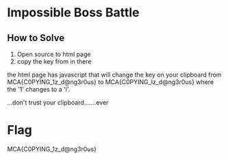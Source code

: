  # Impossible Boss Battle 

## How to Solve

1. Open source to html page
1. copy the key from in there

the html page has javascript that will change the key on your clipboard from MCA{C0PYING_1z_d@ng3r0us} to MCA{C0PYING_lz_d@ng3r0us} where the '1' changes to a 'l'. 

...don't trust your clipboard.......ever

# Flag

MCA{C0PYING_1z_d@ng3r0us}

